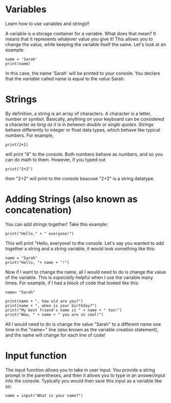 # Variables
Learn how to use variables and strings!!


A variable is a storage container for a variable. What does that mean? It means that it represents whatever value you give it! This allows you to change the value, while keeping the variable itself the same. Let's look at an example:

  ```
  name = 'Sarah'
  print(name)
  ```
In this case, the name 'Sarah' will be printed to your console. You declare that the *variable* called name is equal to the *value* Sarah.

# Strings

By definition, a string is an array of characters. A character is a letter, number or symbol. Basically, anything on your keyboard can be considered a character *as long as it is in between double or single quotes.* Strings behave differently to integer or float data types, which behave like typical numbers. For example,

```
print(2+2)

```
will print "4" to the console. Both numbers behave as numbers, and so you can do math to them. However, if you typed out

```
print("2+2")
```
then "2+2" will print to the console beacuse "2+2" is a string datatype.

# Adding Strings (also known as concatenation)

You can add strings together! Take this example:

```
print("Hello," + " everyone!")
```
This will print "Hello, everyone! to the console. Let's say you wanted to add together a string and a string variable, it would look something like this:

```
name = "Sarah"
print("Hello, "+ name + "!")
```
Now if I want to change the name, all I would need to do is change the value of the variable. This is *especially* helpful when I use the variable many times. For example, if I had a block of code that looked like this:

```
name= "Sarah"

print(name + ", how old are you?")
print(name + ", when is your birthday?")
print("My best friend's name is " + name + " too!")
print("Wow, " + name + " you are so cool!")
```
All I would need to do is change the value "Sarah" to a different name one time in the "name=" line (also known as the variable creation statement), and the name will change for each line of code!

# Input function

The input function allows you to take in user input. You provide a string prompt in the parentheses, and then it allows you to type in an answer/input into the console. Typically you would then save this input as a variable like so:

```
name = input("What is your name?")
```

